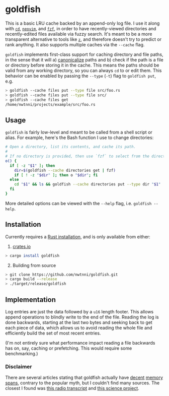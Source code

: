 # goldfish

This is a basic LRU cache backed by an append-only log file. I use it along
with [`cd`][cd], [`neovim`][nvim], and [`fzf`][fzf], in order to have recently-viewed
directories and recently-edited files available via fuzzy search. It's meant to
be a more transparent alternative to tools like [`z`][z], and therefore doesn't
try to predict or rank anything. It also supports multiple caches via the
`--cache` flag.

`goldfish` implements first-class support for caching directory and file paths, in
the sense that it will a) [canonicalize][cn] paths and b) check if the path
is a file or directory before storing it in the cache. This means the paths
should be valid from any working directory, so you can always `cd` to or edit them.
This behavior can be enabled by passing the `--type` (`-t`) flag to `goldfish put`, e.g.

```bash
> goldfish --cache files put --type file src/foo.rs
> goldfish --cache files put --type file src/
> goldfish --cache files get
/home/nwtnni/projects/example/src/foo.rs
```

## Usage

`goldfish` is fairly low-level and meant to be called from a shell script or alias.
For example, here's the Bash function I use to change directories:

```bash
# Open a directory, list its contents, and cache its path.
#
# If no directory is provided, then use `fzf` to select from the directory cache.
o() {
  if [ -z "$1" ]; then
    dir=$(goldfish --cache directories get | fzf)
    if [ ! -z "$dir" ]; then o "$dir"; fi
  else
    cd "$1" && ls && goldfish --cache directories put --type dir "$1"
  fi
}
```

More detailed options can be viewed with the `--help` flag, i.e. `goldfish --help`.

## Installation

Currently requires a [Rust installation][rust], and is only available from either:

1. [crates.io][crates]

```bash
> cargo install goldfish
```

2. Building from source

```bash
> git clone https://github.com/nwtnni/goldfish.git
> cargo build --release
> ./target/release/goldfish
```

## Implementation

Log entries are just the data followed by a `u16` length footer. This allows
append operations to blindly write to the end of the file. Reading the log is
done backwards, starting at the last two bytes and seeking back to get each
piece of data, which allows us to avoid reading the whole file and efficiently
build the set of most recent entries.

(I'm not entirely sure what performance impact reading a file backwards has on,
say, caching or prefetching. This would require some benchmarking.)

### Disclaimer

There are several articles stating that goldfish actually have [decent][tg] [memory][abc]
[spans][gft], contrary to the popular myth, but I couldn't find many sources. The closest
I found was [this radio transcript][rn] and [this science project][amnh].

[abc]: https://www.abc.net.au/news/2008-02-19/goldfish-three-second-memory-myth-busted/1046710
[amnh]: https://web.archive.org/web/20200312011658/https://www.amnh.org/learn-teach/curriculum-collections/young-naturalist-awards/winning-essays/2015/goldfish-as-a-model-for-understanding-learning-and-memory-more-complex-than-you-think
[cd]: https://en.wikipedia.org/wiki/Cd_(command)
[cn]: https://doc.rust-lang.org/std/path/struct.Path.html#method.canonicalize
[crates]: https://crates.io/
[fzf]: https://github.com/junegunn/fzf
[gft]: https://thegoldfishtank.com/goldfish-info/myth/goldfish-memory-three-second-memory-myth/
[nvim]: https://neovim.io/
[rn]: https://www.abc.net.au/radionational/programs/greatmomentsinscience/goldfish-memory/9949576
[rust]: https://rustup.rs/
[tg]: https://www.telegraph.co.uk/news/science/science-news/4158477/Fishs-memories-last-for-months-say-scientists.html
[z]: https://github.com/rupa/z
